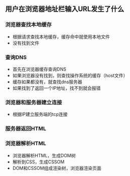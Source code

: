 ## 用户在浏览器地址栏输入URL发生了什么

### 浏览器查找本地缓存
* 根据请求查找本地缓存，缓存命中就使用本地文件
* 没有找到文件

### 查询DNS
* 首先在浏览器缓存查询DNS
* 如果浏览器没有找到，则查找操作系统的缓存（host文件）
* 缓存如果都没有，就查找dns服务器
* 如果找到了返回一个IP地址，找不到就会报错

### 浏览器和服务器建立连接
* 根据IP建立服务端的tcp连接


### 服务器返回HTML


### 浏览器解析HTML
* 浏览器解析HTML，生成DOM树
* 解析到CSS，生成CSSOM
* DOM和CSSOM组成渲染树，浏览器渲染页面
